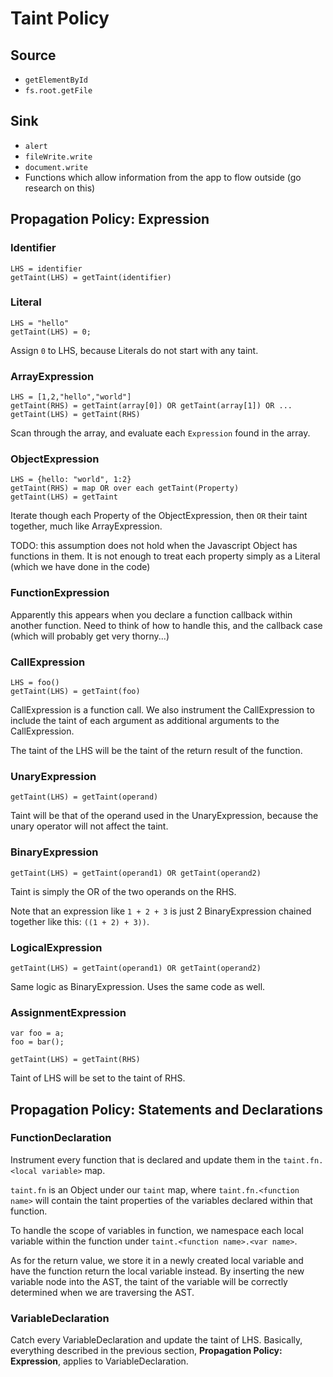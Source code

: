 # Taint Policy

## Source
- `getElementById`
- `fs.root.getFile`

## Sink
- `alert`
- `fileWrite.write`
- `document.write`
- Functions which allow information from the app to flow outside (go research on this)

## Propagation Policy: Expression

### Identifier
```
LHS = identifier
getTaint(LHS) = getTaint(identifier)
```

### Literal
```
LHS = "hello"
getTaint(LHS) = 0;
```
Assign `0` to LHS, because Literals do not start with any taint.

### ArrayExpression
```
LHS = [1,2,"hello","world"]
getTaint(RHS) = getTaint(array[0]) OR getTaint(array[1]) OR ...
getTaint(LHS) = getTaint(RHS)
```
Scan through the array, and evaluate each `Expression` found in the array.

### ObjectExpression
```
LHS = {hello: "world", 1:2}
getTaint(RHS) = map OR over each getTaint(Property)
getTaint(LHS) = getTaint
```
Iterate though each Property of the ObjectExpression, then `OR` their taint together, much like ArrayExpression.

TODO: this assumption does not hold when the Javascript Object has functions in them. It is not enough to treat each property simply as a Literal (which we have done in the code)

### FunctionExpression
Apparently this appears when you declare a function callback within another function. Need to think of how to handle this, and the callback case (which will probably get very thorny...)

### CallExpression
```
LHS = foo()
getTaint(LHS) = getTaint(foo)
```
CallExpression is a function call. We also instrument the CallExpression to include the taint of each argument as additional arguments to the CallExpression.

The taint of the LHS will be the taint of the return result of the function.

### UnaryExpression
```
getTaint(LHS) = getTaint(operand)
```
Taint will be that of the operand used in the UnaryExpression, because the unary operator will not affect the taint.

### BinaryExpression
```
getTaint(LHS) = getTaint(operand1) OR getTaint(operand2)
```
Taint is simply the OR of the two operands on the RHS.

Note that an expression like `1 + 2 + 3` is just 2 BinaryExpression chained together like this: `((1 + 2) + 3))`.

### LogicalExpression
```
getTaint(LHS) = getTaint(operand1) OR getTaint(operand2)
```
Same logic as BinaryExpression. Uses the same code as well.

### AssignmentExpression
```
var foo = a;
foo = bar();

getTaint(LHS) = getTaint(RHS)
```
Taint of LHS will be set to the taint of RHS.

## Propagation Policy: Statements and Declarations

### FunctionDeclaration
Instrument every function that is declared and update them in the `taint.fn.<local variable>` map.

`taint.fn` is an Object under our `taint` map, where `taint.fn.<function name>` will contain the taint properties of the variables declared within that function.

To handle the scope of variables in function, we namespace each local variable within the function under `taint.<function name>.<var name>`.

As for the return value, we store it in a newly created local variable and have the function return the local variable instead. By inserting the new variable node into the AST, the taint of the variable will be correctly determined when we are traversing the AST.

### VariableDeclaration
Catch every VariableDeclaration and update the taint of LHS. Basically, everything described in the previous section, **Propagation Policy: Expression**, applies to VariableDeclaration.
